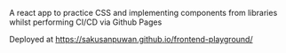 A react app to practice CSS and implementing components from libraries whilst performing CI/CD via Github Pages

Deployed at https://sakusanpuwan.github.io/frontend-playground/
